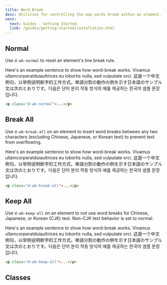 ```yaml
---
title: Word Break
desc: Utilities for controlling the way words break within an element.
next:
  text: Guides - Getting Started
  link: /guides/getting-started/installation.html
---
```


## Normal

Use `d-wb-normal` to reset an element's line break rule.

<code-well-header class="d-fl-center d-p24 d-bgc-purple-100 d-bgo50 d-w100p d-hmn102" custom>
  <div class="d-bgc-purple-200 d-py8 d-px16 d-bar8 lg:d-w216 d-w332">
    <p class="d-fs-200 d-wb-normal">Here's an example sentence to show how word-break works. Vivamus ullamcorperatduiaultrices eu lobortis nulla, sed vulputate orci. 这是一个中文例句，以举例说明断字的工作方式。単語分割の動作の例を示す日本語のサンプル文は次のとおりです。다음은 단어 분리 작동 방식의 예를 제공하는 한국어 샘플 문장입니다.</p>
  </div>
</code-well-header>

```html
<p class="d-wb-normal">...</p>
```

## Break All

Use `d-wb-break-all` on an element to insert word breaks between any two characters (excluding Chinese, Japanese, or Korean text) to prevent text from overflowing.

<code-well-header class="d-fl-center d-p24 d-bgc-green-100 d-bgo50 d-w100p d-hmn102" custom>
  <div class="d-bgc-green-100 d-py8 d-px16 d-bar8 lg:d-w216 d-w332">
    <p class="d-fs-200 d-wb-break-all">Here's an example sentence to show how word-break works. Vivamus ullamcorperatduiaultrices eu lobortis nulla, sed vulputate orci. 这是一个中文例句，以举例说明断字的工作方式。単語分割の動作の例を示す日本語のサンプル文は次のとおりです。다음은 단어 분리 작동 방식의 예를 제공하는 한국어 샘플 문장입니다.</p>
  </div>
</code-well-header>

```html
<p class="d-wb-break-all">...</p>
```

## Keep All

Use `d-wb-keep-all` on an element to not use word breaks for Chinese, Japanese, or Korean (CJK) text. Non-CJK text behavior is set to normal.

<code-well-header class="d-fl-center d-p24 d-bgc-magenta-100 d-bgo50 d-w100p d-hmn102" custom>
  <div class="d-bgc-magenta-100 d-py8 d-px16 d-bar8 lg:d-w216 d-w332">
    <p class="d-fs-200 d-wb-keep-all">Here's an example sentence to show how word-break works. Vivamus ullamcorperatduiaultrices eu lobortis nulla, sed vulputate orci. 这是一个中文例句，以举例说明断字的工作方式。単語分割の動作の例を示す日本語のサンプル文は次のとおりです。다음은 단어 분리 작동 방식의 예를 제공하는 한국어 샘플 문장입니다.</p>
  </div>
</code-well-header>

```html
<p class="d-wb-keep-all">...</p>
```

## Classes

<utility-class-table>
  <template #content>
    <tbody>
      <tr v-for="i in ['normal', 'break-all', 'keep-all', 'unset']">
        <th scope="row" class="d-ff-mono d-fc-purple-400 d-fw-normal d-fs-100">.d-wb-{{ i }}</th>
        <td class="d-ff-mono d-fs-100">word-break: {{ i }} !important;</td>
      </tr>
    </tbody>
  </template>
</utility-class-table>
